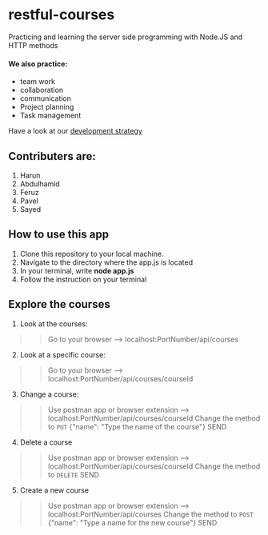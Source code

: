 # restful-courses

Practicing and learning the server side programming with Node.JS and HTTP methods

#### We also practice:

- team work
- collaboration
- communication
- Project planning
- Task management

Have a look at our [development strategy](./project-planning/development-strategy.md)

## Contributers are:

1. Harun
1. Abdulhamid
1. Feruz
1. Pavel
1. Sayed

## How to use this app

1. Clone this repository to your local machine.
2. Navigate to the directory where the app.js is located
3. In your terminal, write **node app.js**
4. Follow the instruction on your terminal

## Explore the courses

1. Look at the courses:

> > Go to your browser --> localhost:PortNumber/api/courses

2. Look at a specific course:

> > Go to your browser --> localhost:PortNumber/api/courses/courseId

3. Change a course:

> > Use postman app or browser extension --> localhost:PortNumber/api/courses/courseId
> > Change the method to `PUT`
> > {"name": "Type the name of the course"}
> > SEND

4. Delete a course

> > Use postman app or browser extension --> localhost:PortNumber/api/courses/courseId
> > Change the method to `DELETE`
> > SEND

5. Create a new course

> > Use postman app or browser extension --> localhost:PortNumber/api/courses
> > Change the method to `POST`
> > {"name": "Type a name for the new course"}
> > SEND
